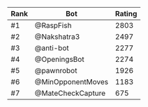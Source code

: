 Rank|Bot|Rating
---|---|---
#1|@RaspFish|2803
#2|@Nakshatra3|2497
#3|@anti-bot|2277
#4|@OpeningsBot|2274
#5|@pawnrobot|1926
#6|@MinOpponentMoves|1183
#7|@MateCheckCapture|675
